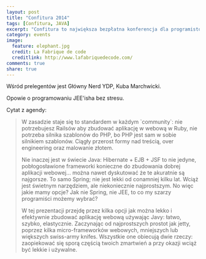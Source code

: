 ```yaml
---
layout: post
title: "Confitura 2014"
tags: [Confitura, JAVA]
excerpt: "Confitura to największa bezpłatna konferencja dla programistów Java w Europie i największe tego typu wydarzenie w Polsce. 5 lipca tego roku na kampusie Uniwersytetu Warszawskiego odbędzie się już siódma edycja naszej konferencji. Z roku na rok rozwijamy się i gościmy coraz większą liczbę pasjonatów programowania, rok temu było ich ponad 1000. W tym roku spodziewamy się prawie 1200 osób, dla których przygotowaliśmy 5 równoległych ścieżek z prawie 30 wykładami."
category: events
image:
  feature: elephant.jpg
  credit: La Fabrique de code
  creditlink: http://www.lafabriquedecode.com/
comments: true
share: true
---
```


Wśród prelegentów jest Główny Nerd YDP, Kuba Marchwicki.

Opowie o programowaniu JEE'isha bez stresu.

Cytat z agendy:

<blockquote>
W zasadzie staje się to standardem w każdym `community`: nie potrzebujesz Railsów aby zbudować aplikację w webową w Ruby, nie potrzeba silnika szablonów do PHP, bo PHP jest sam w sobie silnikiem szablonów. Ciągły przerost formy nad treścią, over engineering oraz malowanie złotem.

Nie inaczej jest w świecie Java: Hibernate + EJB + JSF to nie jedyne, pobłogosławione frameworki konieczne do zbudowania dobrej aplikacji webowej... można nawet dyskutować że te akuratnie są najgorsze. To samo Spring; nie jest lekki od conamniej kilku lat. Wciąż jest świetnym narzędziem, ale niekoniecznie najprostszym. No więc jakie mamy opcje? Jak nie Spring, nie JEE, to co my szarzy programiści możemy wybrać?

W tej prezentacji przejdę przez kilka opcji jak można lekko i efektywnie zbudować aplikację webową używając Javy: łatwo, szybko, elastycznie. Zaczynając od najprostszych prostot jak jetty, poprzez kilka micro-frameworków webowych, mniejszych lub większych swiss-army knifes. Wszystkie one obiecują dwie rzeczy: zaopiekować się sporą częścią twoich zmartwień a przy okazji wciąż być lekkie i używalne.
</blockquote>